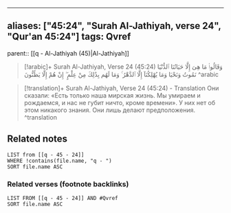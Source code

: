 
---
aliases: ["45:24", "Surah Al-Jathiyah, verse 24", "Qur'an 45:24"]
tags: Qvref
---

parent:: [[q - Al-Jathiyah (45)|Al-Jathiyah]]

> [!arabic]+ Surah Al-Jathiyah, Verse 24 (45:24)
> <span class="quran-arabic">وَقَالُوا۟ مَا هِىَ إِلَّا حَيَاتُنَا ٱلدُّنْيَا نَمُوتُ وَنَحْيَا وَمَا يُهْلِكُنَآ إِلَّا ٱلدَّهْرُ ۚ وَمَا لَهُم بِذَٰلِكَ مِنْ عِلْمٍ ۖ إِنْ هُمْ إِلَّا يَظُنُّونَ</span>
^arabic

> [!translation]+ Surah Al-Jathiyah, Verse 24 (45:24) - Translation
> Они сказали: «Есть только наша мирская жизнь. Мы умираем и рождаемся, и нас не губит ничто, кроме времени». У них нет об этом никакого знания. Они лишь делают предположения.
^translation



## Related notes
```dataview
LIST from [[q - 45 - 24]]
WHERE !contains(file.name, "q - ")
SORT file.name ASC
```

### Related verses (footnote backlinks)
```dataview
LIST FROM [[q - 45 - 24]] AND #Qvref
SORT file.name ASC
```


